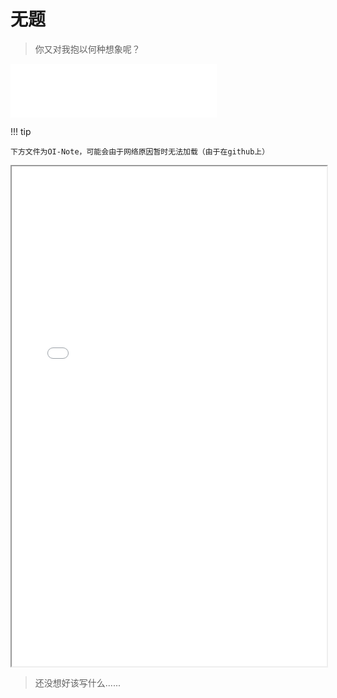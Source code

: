 # 无题

> 你又对我抱以何种想象呢？

<iframe frameborder="no" border="0" marginwidth="0" marginheight="0" width=330 height=86 src="//music.163.com/outchain/player?type=2&id=2110770755&auto=0&height=66"></iframe>

!!! tip 

	下方文件为OI-Note，可能会由于网络原因暂时无法加载（由于在github上）

<iframe src="/OI-Note.pdf" width="100%" height="800px"></iframe>

> 还没想好该写什么......

